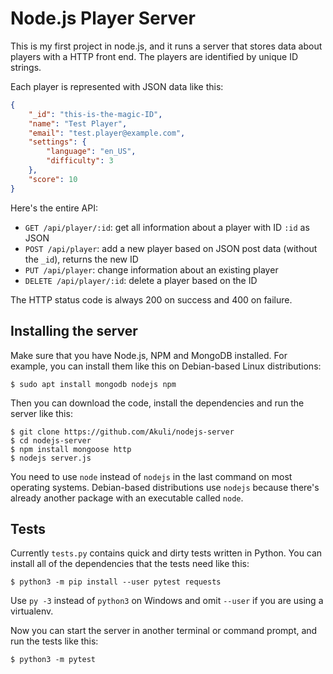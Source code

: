 # Node.js Player Server

This is my first project in node.js, and it runs a server that stores
data about players with a HTTP front end. The players are identified by
unique ID strings.

Each player is represented with JSON data like this:

```json
{
    "_id": "this-is-the-magic-ID",
    "name": "Test Player",
    "email": "test.player@example.com",
    "settings": {
        "language": "en_US",
        "difficulty": 3
    },
    "score": 10
}
```

Here's the entire API:

- `GET /api/player/:id`: get all information about a player with ID
  `:id` as JSON
- `POST /api/player`: add a new player based on JSON post data (without
  the `_id`), returns the new ID
- `PUT /api/player`: change information about an existing player
- `DELETE /api/player/:id`: delete a player based on the ID

The HTTP status code is always 200 on success and 400 on failure.

## Installing the server

Make sure that you have Node.js, NPM and MongoDB installed. For example,
you can install them like this on Debian-based Linux distributions:

```
$ sudo apt install mongodb nodejs npm
```

Then you can download the code, install the dependencies and run the
server like this:

```
$ git clone https://github.com/Akuli/nodejs-server
$ cd nodejs-server
$ npm install mongoose http
$ nodejs server.js
```

You need to use `node` instead of `nodejs` in the last command on most
operating systems. Debian-based distributions use `nodejs` because
there's already another package with an executable called `node`.

## Tests

Currently `tests.py` contains quick and dirty tests written in Python.
You can install all of the dependencies that the tests need like this:

```
$ python3 -m pip install --user pytest requests
```

Use `py -3` instead of `python3` on Windows and omit `--user` if you are
using a virtualenv.

Now you can start the server in another terminal or command prompt, and
run the tests like this:

```
$ python3 -m pytest
```

